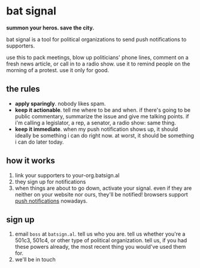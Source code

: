 # bat signal

**summon your heros. save the city.**

bat signal is a tool for political organizations to send push notifications to supporters.

use this to pack meetings, blow up politicians' phone lines, comment on a fresh news article, or call in to a radio show. use it to remind people on the morning of a protest. use it only for good.

## the rules

* **apply sparingly**. nobody likes spam.
* **keep it actionable**. tell me where to be and when. if there's going to be public commentary, summarize the issue and give me talking points. if i'm calling a legislator, a rep, a senator, a radio show: same thing.
* **keep it immediate**. when my push notification shows up, it should ideally be something i can do right now. at worst, it should be something i can do later today.

## how it works

1. link your supporters to your-org.batsign.al
2. they sign up for notifications
3. when things are about to go down, activate your signal. even if they are neither on your website nor ours, they'll be notified! browsers support [push notifications](https://developer.mozilla.org/en-US/docs/Web/API/Push_API) nowadays.

## sign up

1. email `boss` at `batsign.al`. tell us who you are. tell us whether you're a 501c3, 501c4, or other type of political organization. tell us, if you had these powers already, the most recent thing you would've used them for.
2. we'll be in touch
